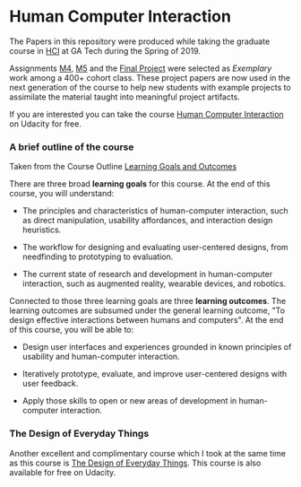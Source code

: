 # Human Computer Interaction

The Papers in this repository were produced while taking the graduate
course in [HCI](http://omscs6750.gatech.edu/) at GA Tech during the
Spring of 2019.


Assignments [M4](./Project_Work/Assignment-M4.pdf), [M5](./Project_Work/Assignment-M5.pdf) and the [Final Project](./Project_Work/Assignment_M_Final_Report.pdf) were selected as *Exemplary*
work among a 400+ cohort class. These project papers are now used in the next
generation of the course to help new students with example projects to
assimilate the material taught into meaningful project artifacts.

If you are interested you can take the course [Human Computer Interaction](https://www.udacity.com/course/human-computer-interaction--ud400)
on Udacity for free.

### A brief outline of the course
Taken from the Course Outline [Learning Goals and Outcomes](https://www.omscs.gatech.edu/cs-6750-human-computer-interaction)

There are three broad **learning goals** for this course. At the end of
this course, you will understand:

* The principles and characteristics of human-computer interaction, such
as direct manipulation, usability affordances, and interaction design
heuristics.

* The workflow for designing and evaluating user-centered designs, from
needfinding to prototyping to evaluation.

* The current state of research and development in human-computer
interaction, such as augmented reality, wearable devices, and robotics.

Connected to those three learning goals are three **learning outcomes**. The learning outcomes are subsumed under the general learning outcome, "To design effective interactions between humans and computers". At the end of this course, you will be able to:

* Design user interfaces and experiences grounded in known principles of
usability and human-computer interaction.

* Iteratively prototype, evaluate, and improve user-centered designs
with user feedback.

* Apply those skills to open or new areas of development in
human-computer interaction.

### The Design of Everyday Things

Another excellent and complimentary course which I took at the same time as this course is
[The Design of Everyday Things](https://www.udacity.com/course/intro-to-the-design-of-everyday-things--design101).
This course is also available for free on Udacity.



